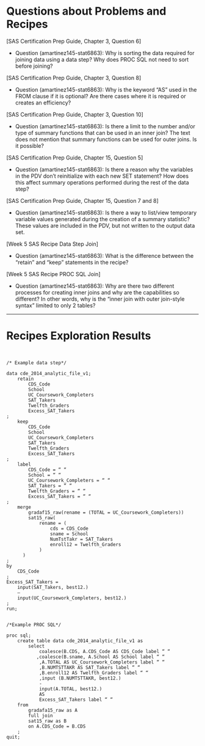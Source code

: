 
# Questions about Problems and Recipes



[SAS Certification Prep Guide, Chapter 3, Question 6]
* Question (amartinez145-stat6863): Why is sorting the data required for joining data using a data step? Why does PROC SQL not need to sort before joining? 

[SAS Certification Prep Guide, Chapter 3, Question 8]
* Question (amartinez145-stat6863): Why is the keyword “AS” used in the FROM clause if it is optional? Are there cases where it is required or creates an efficiency?

[SAS Certification Prep Guide, Chapter 3, Question 10]
* Question (amartinez145-stat6863): Is there a limit to the number and/or type of summary functions that can be used in an inner join? The text does not mention that summary functions can be used for outer joins. Is it possible?

[SAS Certification Prep Guide, Chapter 15, Question 5]
* Question (amartinez145-stat6863): Is there a reason why the variables in the PDV don’t reinitialize with each new SET statement? How does this affect summary operations performed during the rest of the data step?
 
[SAS Certification Prep Guide, Chapter 15, Question 7 and 8]
* Question (amartinez145-stat6863):  Is there a way to list/view temporary variable values generated during the creation of a summary statistic? These values are included in the PDV, but not written to the output data set. 

[Week 5 SAS Recipe Data Step Join]
* Question (amartinez145-stat6863): What is the difference between the “retain” and “keep” statements in the recipe?

[Week 5 SAS Recipe PROC SQL Join]
* Question (amartinez145-stat6863): Why are there two different processes for creating inner joins and why are the capabilities so different? In other words, why is the “inner join with outer join-style syntax” limited to only 2 tables?



***



# Recipes Exploration Results



```


/* Example data step*/

data cde_2014_analytic_file_v1;
    retain
        CDS_Code
        School
        UC_Coursework_Completers
        SAT_Takers
        Twelfth_Graders
        Excess_SAT_Takers
;
    keep
        CDS_Code
        School
        UC_Coursework_Completers
        SAT_Takers
        Twelfth_Graders
        Excess_SAT_Takers
;
    label
        CDS_Code = “ “
        School = “ “
        UC_Coursework_Completers = “ “
        SAT_Takers = “ “
        Twelfth_Graders = “ “
        Excess_SAT_Takers = “ “
;
    merge
        gradaf15_raw(rename = (TOTAL = UC_Coursework_Completers))
        sat15_raw(
            rename = (
                cds = CDS_Code
                sname = School
                NumTstTakr = SAT_Takers
                enroll12 = Twelfth_Graders
            )
      )
;
by 
    CDS_Code   
;
Excess_SAT_Takers =
    input(SAT_Takers, best12.) 
    –
    input(UC_Coursework_Completers, best12.)
;
run;


/*Example PROC SQL*/

proc sql;
    create table data cde_2014_analytic_file_v1 as
        select
            coalesce(B.CDS, A.CDS_Code AS CDS_Code label “ “
           ,coalesce(B.sname, A.School AS School label “ “
            ,A.TOTAL AS UC_Coursework_Completers label “ “
            ,B.NUMTSTTAKR AS SAT_Takers label “ “
            ,B.enroll12 AS Twelfth_Graders label “ “
            ,input (B.NUMTSTTAKR, best12.)
            -
            input(A.TOTAL, best12.)
            AS 
            Excess_SAT_Takers label “ “
    from
        gradafa15_raw as A
        full join
        sat15_raw as B
        on A.CDS_Code = B.CDS
    ;
quit;




```
